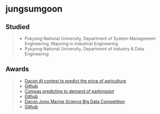# jungsumgoon

## Studied
> - Pukyong National University, Department of System Management Engineering, Majoring in Industrial Engineering
> - Pykyong National University, Department of Industry & Data Engineering

## Awards
> - [Dacon AI contest to predict the price of agriculture](https://dacon.io/competitions/official/235801/overview/description)
> - [Github](https://github.com/jungsungmoon/nongsan)
> - [Compas predicting to demand of parkingslot](https://compas.lh.or.kr/subj/competition/info?subjNo=SBJ_2107_003#)
> - [Github](https://github.com/jungsungmoon/parkingslot)
> - [Dacon Joiss Marine Science Big Data Competition](https://dacon.io/competitions/official/235793/overview/description)
> - [Github](https://github.com/jungsungmoon/joiss)
